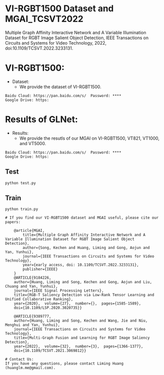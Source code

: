 # VI-RGBT1500 Dataset and MGAI_TCSVT2022
Multiple Graph Affinity Interactive Network and A Variable Illumination Dataset for RGBT Image Salient Object Detection, IEEE Transactions on Circuits and Systems for Video Technology, 2022, doi:10.1109/TCSVT.2022.3233131.

# VI-RGBT1500:
* Dataset:
  - We provide the dataset of VI-RGBT1500. 
```
Baidu Cloud: https://pan.baidu.com/s/  Password: ****
Google Drive: https:
```

# Results of GLNet:
* Results:
  - We provide the resutls of our MGAI on VI-RGBT1500, VT821, VT1000, and VT5000. 
```
Baidu Cloud: https://pan.baidu.com/s/  Password: ****
Google Drive: https:
```

## Test
```
python test.py
```
## Train
```
python train.py

# If you find our VI-RGBT1500 dataset and MGAI useful, please cite our papers:

    @article{MGAI,
        title={Multiple Graph Affinity Interactive Network and A Variable Illumination Dataset for RGBT Image Salient Object Detection},
        author={Song, Kechen and Huang, Liming and Gong, Aojun and Yan, Yunhui},
        journal={IEEE Transactions on Circuits and Systems for Video Technology},
        year={early access, doi: 10.1109/TCSVT.2022.3233131},
        publisher={IEEE}
    }
    @ARTICLE{9184226,  
    author={Huang, Liming and Song, Kechen and Gong, Aojun and Liu, Chuang and Yan, Yunhui},  
    journal={IEEE Signal Processing Letters},   
    title={RGB-T Saliency Detection via Low-Rank Tensor Learning and Unified Collaborative Ranking},   
    year={2020},  volume={27},  number={},  pages={1585-1589},  
    doi={10.1109/LSP.2020.3020735}}
    
    @ARTICLE{9389777, 
    author={Huang, Liming and Song, Kechen and Wang, Jie and Niu, Menghui and Yan, Yunhui},  
    journal={IEEE Transactions on Circuits and Systems for Video Technology},   
    title={Multi-Graph Fusion and Learning for RGBT Image Saliency Detection},  
    year={2022},  volume={32},  number={3},  pages={1366-1377},  
    doi={10.1109/TCSVT.2021.3069812}}

# Contact Us:
If you have any questions, please contact Liming Huang (huanglm.me@gmail.com).
